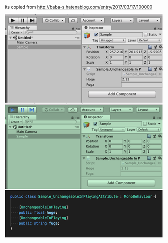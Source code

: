 its copied from http://baba-s.hatenablog.com/entry/2017/03/17/100000

![Demo](demo1.png)
![Demo](demo2.png)
![Demo](demo3.png)

